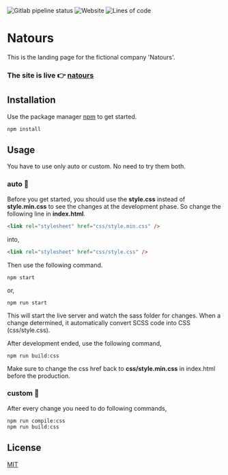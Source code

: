![Gitlab pipeline status](https://img.shields.io/gitlab/pipeline/asinduvg/natours-landing/natours-dev?logo=GitLab)
![Website](https://img.shields.io/website?up_message=online&url=https%3A%2F%2Fasinduvg.gitlab.io%2Fnatours-landing)
![Lines of code](https://img.shields.io/tokei/lines/gitlab/asinduvg/natours-landing)
# Natours
This is the landing page for the fictional company 'Natours'.
### The site is live 👉 [natours](https://asinduvg.gitlab.io/natours-landing)

## Installation

Use the package manager [npm](https://www.npmjs.com/) to get started.

```npm
npm install 
```

## Usage
You have to use only auto or custom. No need to try them both.
### auto 🤘

Before you get started, you should use the **style.css** instead of **style.min.css** to see the changes at the development phase. So change the following line in **index.html**.
```html
<link rel="stylesheet" href="css/style.min.css" />
```
into,
```html
<link rel="stylesheet" href="css/style.css" />
```
Then use the following command.
```npm
npm start
```
or,
```npm
npm run start
```
This will start the live server and watch the sass folder for changes. When a change determined, it automatically convert SCSS code into CSS (css/style.css).

After development ended, use the following command,
```npm
npm run build:css
```
Make sure to change the css href back to **css/style.min.css** in index.html before the production.

### custom 🤘
After every change you need to do following commands,
```npm
npm run compile:css
npm run build:css
```
## License
[MIT](https://choosealicense.com/licenses/mit/)
